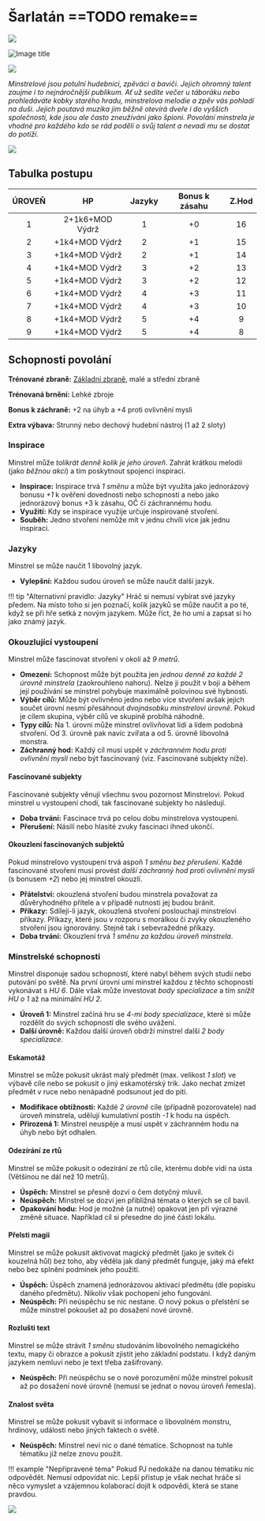 # Šarlatán ==TODO remake==

<img src="/assets/sep_line.png"/>

![Image title](/assets/OW/classes/Minstrel.png)

<img src="/assets/sep_line.png"/>

*Minstrelové jsou potulní hudebníci, zpěváci a baviči. Jejich ohromný talent zaujme i to nejnáročnější publikum. Ať už sedíte večer u táboráku nebo prohledáváte kobky starého hradu, minstrelova melodie a zpěv vás pohladí na duši. Jejich poutavá muzika jim běžně otevírá dveře i do vyšších společností, kde jsou ale často zneužíváni jako špioni. Povolání minstrela je vhodné pro každého kdo se rád podělí o svůj talent a nevadí mu se dostat do potíží.*

<img src="/assets/sep_line.png"/>

## Tabulka postupu

| ÚROVEŇ |       HP        | Jazyky | Bonus k zásahu | Z.Hod |
| :----: | :-------------: | :----: | :------------: | :---: |
|   1    | 2+1k6+MOD Výdrž |   1    |       +0       |  16   |
|   2    | +1k4+MOD Výdrž  |   2    |       +1       |  15   |
|   3    | +1k4+MOD Výdrž  |   2    |       +1       |  14   |
|   4    | +1k4+MOD Výdrž  |   3    |       +2       |  13   |
|   5    | +1k4+MOD Výdrž  |   3    |       +2       |  12   |
|   6    | +1k4+MOD Výdrž  |   4    |       +3       |  11   |
|   7    | +1k4+MOD Výdrž  |   4    |       +3       |  10   |
|   8    | +1k4+MOD Výdrž  |   5    |       +4       |   9   |
|   9    | +1k4+MOD Výdrž  |   5    |       +4       |   8   |

## Schopnosti povolání

**Trénované zbraně:** [Základní zbraně](/Gear/#zakladni-zbrane), malé a střední zbraně

**Trénovaná brnění:** Lehké zbroje

**Bonus k záchraně:** +2 na úhyb a +4 proti ovlivnění mysli

**Extra výbava:** Strunný nebo dechový hudební nástroj (1 až 2 sloty)

### Inspirace

Minstrel může *tolikrát denně kolik je jeho úroveň*. Zahrát krátkou melodii (jako *běžnou akci*) a tím poskytnout spojenci inspiraci.

- **Inspirace:** Inspirace trvá *1 směnu* a může být využita jako jednorázový bonusu *+1* k ověření dovednosti nebo schopnosti a nebo jako jednorázový bonus +3 k zásahu, OČ či záchrannému hodu.
- **Využití:** Kdy se inspirace využije určuje inspirované stvoření.
- **Souběh:** Jedno stvoření nemůže mít v jednu chvíli více jak jednu inspiraci.

### Jazyky

Minstrel se může naučit 1 libovolný jazyk.

- **Vylepšní:** Každou sudou úroveň se může naučit další jazyk.

!!! tip "Alternativní pravidlo: Jazyky"
    Hráč si nemusí vybírat své jazyky předem. Na místo toho si jen poznačí, kolik jazyků se může naučit a po té, když se při hře setká z novým jazykem. Může říct, že ho umí a zapsat si ho jako známý jazyk.

### Okouzlující vystoupení

Minstrel může fascinovat stvoření v okolí až *9 metrů*.

- **Omezení:** Schopnost může být použita jen *jednou denně za každé 2 úrovně minstrela* (zaokrouhleno nahoru). Nelze ji použít v boji a během její používání se minstrel pohybuje maximálně polovinou své hybnosti.
- **Výběr cílů:** Může být ovlivněno jedno nebo více stvoření avšak jejich součet úrovní nesmí přesáhnout *dvojnásobku minstrelovi úrovně*. Pokud je cílem skupina, výběr cílů ve skupině probíhá náhodně.
-  **Typy cílů:** Na 1. úrovni může minstrel ovlivňovat lidi a lidem podobná stvoření. Od 3. úrovně pak navíc zvířata a od 5. úrovně libovolná monstra.
- **Záchranný hod:** Každý cíl musí uspět v *záchranném hodu proti ovlivnění mysli* nebo být fascinovaný (viz. Fascinované subjekty níže).

#### Fascinované subjekty

Fascinované subjekty věnují všechnu svou pozornost Minstrelovi. Pokud minstrel u vystoupení chodí, tak fascinované subjekty ho následují.

- **Doba trvání:** Fascinace trvá po celou dobu minstrelova vystoupení.
- **Přerušení:** Násilí nebo hlasité zvuky fascinaci ihned ukončí.

#### Okouzlení fascinovaných subjektů

Pokud minstrelovo vystoupení trvá aspoň *1 směnu bez přerušení*. Každé fascinované stvoření musí provést *další záchranný hod proti ovlivnění mysli* (s bonusem *+2*) nebo jej minstrel okouzlí.

- **Přátelství:** okouzlená stvoření budou minstrela považovat za důvěryhodného přítele a v případě nutnosti jej budou bránit.
- **Příkazy:** Sdílejí-li jazyk, okouzlená stvoření poslouchají minstrelovi příkazy. Příkazy, které jsou v rozporu s morálkou či zvyky okouzleného stvoření jsou ignorovány. Stejně tak i sebevražedné příkazy.
- **Doba trvání:** Okouzlení trvá *1 směnu za každou úroveň minstrela*.

### Minstrelské schopnosti

Minstrel disponuje sadou schopností, které nabyl během svých studií nebo putování po světě. Na první úrovni umí minstrel každou z těchto schopností vykonávat s *HU 6*. Dále však může investovat *body specializace* a tím *snížit HU o 1* až na minimální *HU 2*.

- **Úroveň 1:** Minstrel začíná hru se *4-mi body specializace*, které si může rozdělit do svých schopností dle svého uvážení.
- **Další úrovně:** Každou další úroveň obdrží minstrel další *2 body specializace*.

#### Eskamotáž

Minstrel se může pokusit ukrást malý předmět (max. velikost *1 slot*) ve výbavě cíle nebo se pokusit o jiný eskamotérský trik. Jako nechat zmizet předmět v ruce nebo nenápadně podsunout jed do pití.

- **Modifikace obtížnosti:** Každé *2 úrovně* cíle (případně pozorovatele) nad úroveň minstrela, udělují kumulativní postih *-1* k hodu na úspěch.
- **Přirozená 1:** Minstrel neuspěje a musí uspět v záchranném hodu na úhyb nebo být odhalen.

#### Odezírání ze rtů

Minstrel se může pokusit o odezírání ze rtů cíle, kterému dobře vidí na ústa (Většinou ne dál než 10 metrů).

- **Úspěch:** Minstrel se přesně dozví o čem dotyčný mluvil.
- **Neúspěch:** Minstrel se dozví jen přibližná témata o kterých se cíl bavil.
- **Opakování hodu:** Hod je možné (a nutné) opakovat jen při výrazné změně situace. Například cíl si přesedne do jiné části lokálu.

#### Přelsti magii

Minstrel se může pokusit aktivovat magický předmět (jako je svitek či kouzelná hůl) bez toho, aby věděla jak daný předmět funguje, jaký má efekt nebo bez splnění podmínek jeho použití.

- **Úspěch:** Úspěch znamená jednorázovou aktivaci předmětu (dle popisku daného předmětu). Nikoliv však pochopení jeho fungování.
- **Neúspěch:** Při neúspěchu se nic nestane. O nový pokus o přelstění se může minstrel pokoušet až po dosažení nové úrovně.

#### Rozlušti text

Minstrel se může strávit *1 směnu* studováním libovolného nemagického textu, mapy či obrazce a pokusit zjistit jeho základní podstatu. I když daným jazykem nemluví nebo je text třeba zašifrovaný.

- **Neúspěch:** Při neúspěchu se o nové porozumění může minstrel pokusit až po dosažení nové úrovně (nemusí se jednat o novou úroveň řemesla).

#### Znalost světa

Minstrel se může pokusit vybavit si informace o libovolném monstru, hrdinovy, události nebo jiných faktech o světě.

- **Neúspěch:** Minstrel neví nic o dané tématice. Schopnost na tuhle tématiku již nelze znovu použít.

!!! example "Nepřipravené téma"
    Pokud PJ nedokáže na danou tématiku nic odpovědět. Nemusí odpovídat nic. Lepší přístup je však nechat hráče si něco vymyslet a vzájemnou kolaborací dojít k odpovědi, která se stane pravdou.

<img src="/assets/sep_line.png"/>
